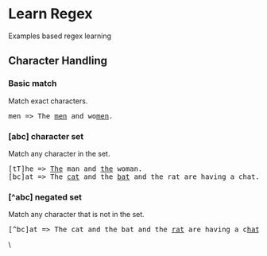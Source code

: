 # Learn Regex
Examples based regex learning

## Character Handling
### Basic match
Match exact characters.

<pre>
men => The <a href="#x">men</a> and wo<a href="#x">men</a>.
</pre>


### [abc] character set
Match any character in the set.

<pre>
[tT]he => <a href="#x">The</a> man and <a href="#x">the</a> woman.
[bc]at => The <a href="#x">cat</a> and the <a href="#x">bat</a> and the rat are having a chat.
</pre>

### [^abc] negated set
Match any character that is not in the set.

<pre>
[^bc]at => The cat and the bat and the <a href="#x">rat</a> are having a c<a href="#x">hat</a>.
</pre>\